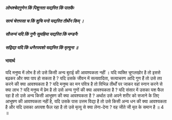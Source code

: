 ##### लोभश्चेदगुणेन किं पिशुनता यद्यस्ति किं पातकैः
##### सत्यं चेत्तपसा च किं शुचि मनो यद्यस्ति तीर्थेन किम् ।
##### सौजन्यं यदि किं गुणैः सुमहिमा यद्यस्ति किं मण्डनैः
##### सद्विद्या यदि किं धनैरपयशो यद्यस्ति किं मृत्युना ॥

#### भावार्थ

यदि मनुष्य में लोभ है तो उसे किसी अन्य बुराई की आवश्यकता नहीं । यदि व्यक्ति चुगलखोर है तो इससे बढ़कर और क्या पाप हो सकता है ? यदि उसके जीवन में सत्यवादिता, सत्याचरण आदि गुण हैं तो उसे तप करने की क्या आवश्यकता है ? यदि मनुष्य का मन पवित्र है तो विभिन्न तीर्थों पर जाकर वहां स्नान करने से क्या लाभ ? यदि मनुष्य में प्रेम है तो उसे अन्य गुणों की क्या आवश्यकता है ? यदि संसार में उसका यश फैल रहा है तो उसे अन्य किसी आभूषण की क्या आवश्यकता है ? अर्थात उसे अपने शरीर को सजाने के लिए आभूषण की आवश्यकता नहीं है, यदि उसके पास उत्तम विद्या है तो उसे किसी अन्य धन की क्या आवश्यकता है और यदि उसका अपयश फैल रहा है तो उसे मृत्यु से क्या लेना-देना ? वह जीते जी मृत के समान है ॥ 4 ॥
